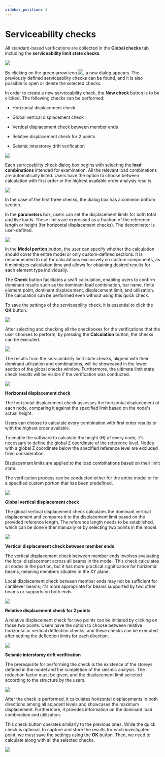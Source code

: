 ```yaml
---
sidebar_position: 4
---
```

# Serviceability checks

All standard-based verifications are collected in the **Global checks** tab including the **serviceability limit state checks**.

<!-- /wp:paragraph -->

<!-- wp:image {"id":72338,"width":"388px","height":"auto","sizeSlug":"full","linkDestination":"none"} -->

![](./img/wp-content-uploads-2024-02-9.4.-SLS-Global-ckecks-tab-1.png)

<!-- /wp:image -->

<!-- wp:paragraph -->

By clicking on the green arrow icon ![](./img/wp-content-uploads-2024-02-9.4.-SLS-icon-1.png), a new dialog appears. The previously defined serviceability checks can be found, and it is also possible to open or delete the selected checks.


In order to create a new serviceability check, the **New check** button is to be clicked. The following checks can be performed:

- Horizontal displacement check

- Global vertical displacement check

- Vertical displacement check between member ends

- Relative displacement check for 2 points

- Seismic interstorey drift verification


![](./img/wp-content-uploads-2024-02-9.4.-SLS-new-ckeck-1.png)


Each serviceability check dialog box begins with selecting the **load combinations** intended for examination. All the relevant load combinations are automatically listed. Users have the option to choose between calculation with first order or the highest available order analysis results.

<!-- /wp:paragraph -->

<!-- wp:image {"id":72378,"width":"584px","height":"auto","sizeSlug":"full","linkDestination":"none"} -->

![](./img/wp-content-uploads-2024-02-9.4.-SLS-Load-combinations-to-check-1.png)

<!-- /wp:image -->

<!-- wp:paragraph -->

In the case of the first three checks, the dialog box has a common bottom section.

<!-- /wp:paragraph -->

<!-- wp:paragraph -->

In the **parameters** box, users can set the displacement limits for both total and live loads. These limits are expressed as a fraction of the reference length or height (for horizontal displacement checks). The denominator is user-defined.

<!-- /wp:paragraph -->

<!-- wp:image {"id":72398,"width":"584px","height":"auto","sizeSlug":"full","linkDestination":"none"} -->

![](./img/wp-content-uploads-2024-02-9.4.-SLS-parameters-1.png)

<!-- /wp:image -->

<!-- wp:paragraph -->

In the **Model portion** button, the user can specify whether the calculation should cover the entire model or only custom-defined sections. It is recommended to opt for calculations exclusively on custom components, as it minimizes calculation time and allows for obtaining desired results for each element type individually.

<!-- /wp:paragraph -->

<!-- wp:paragraph -->

The **Check** button facilitates a swift calculation, enabling users to confirm dominant results such as the dominant load combination, bar name, finite element point, dominant displacement, displacement limit, and utilization. The calculation can be performed even without using this quick check.

<!-- /wp:paragraph -->

<!-- wp:paragraph -->

To save the settings of the serviceability check, it is essential to click the **OK** button.

<!-- /wp:paragraph -->

<!-- wp:image {"id":72308,"width":"525px","height":"auto","sizeSlug":"full","linkDestination":"none"} -->

![](./img/wp-content-uploads-2024-02-9.4.-SLS-general-parts-1-1.png)

<!-- /wp:image -->

<!-- wp:paragraph -->

After selecting and checking all the checkboxes for the verifications that the user chooses to perform, by pressing the **Calculation** button, the checks can be executed.

<!-- /wp:paragraph -->

<!-- wp:image {"id":72328,"width":"343px","height":"auto","sizeSlug":"full","linkDestination":"none"} -->

![](./img/wp-content-uploads-2024-02-9.4.-SLS-Global-ckecks-tab-calculation-1.png)

<!-- /wp:image -->

<!-- wp:paragraph -->

The results from the serviceability limit state checks, aligned with their dominant utilization and combinations, will be showcased in the lower section of the global checks window. Furthermore, the ultimate limit state check results will be visible if the verification was conducted.

<!-- /wp:paragraph -->

<!-- wp:image {"id":72318,"width":"627px","height":"auto","sizeSlug":"large","linkDestination":"none"} -->

![](./img/wp-content-uploads-2024-02-9.4.-SLS-Global-ckecks-tab-calculation-result-1-1024x633.png)

<!-- /wp:image -->

<!-- wp:paragraph -->

**Horizontal displacement check**

<!-- /wp:paragraph -->

<!-- wp:paragraph -->

The horizontal displacement check assesses the horizontal displacement of each node, comparing it against the specified limit based on the node's actual height.

<!-- /wp:paragraph -->

<!-- wp:paragraph -->

Users can choose to calculate every combination with first order results or with the highest order available.

<!-- /wp:paragraph -->

<!-- wp:paragraph -->

To enable the software to calculate the height (H) of every node, it's necessary to define the global Z coordinate of the reference level. Nodes with a global Z coordinate below the specified reference level are excluded from consideration.

<!-- /wp:paragraph -->

<!-- wp:paragraph -->

Displacement limits are applied to the load combinations based on their limit state.

<!-- /wp:paragraph -->

<!-- wp:paragraph -->

The verification process can be conducted either for the entire model or for a specified custom portion that has been predefined.

<!-- /wp:paragraph -->

<!-- wp:image {"id":72358,"width":"582px","height":"auto","sizeSlug":"full","linkDestination":"none"} -->

![](./img/wp-content-uploads-2024-02-9.4.-SLS-horizontal-displacement-check-1.png)

<!-- /wp:image -->

<!-- wp:paragraph -->

**Global vertical displacement check**

<!-- /wp:paragraph -->

<!-- wp:paragraph -->

The global vertical displacement check calculates the dominant vertical displacement and compares it to the displacement limit based on the provided reference length. The reference length needs to be established, which can be done either manually or by selecting two points in the model.

<!-- /wp:paragraph -->

<!-- wp:image {"id":72348,"width":"603px","height":"auto","sizeSlug":"full","linkDestination":"none"} -->

![](./img/wp-content-uploads-2024-02-9.4.-SLS-global-vertical-displacement-check-1.png)

<!-- /wp:image -->

<!-- wp:paragraph -->

**Vertical displacement check between member ends**

<!-- /wp:paragraph -->

<!-- wp:paragraph -->

The vertical displacement check between member ends involves evaluating the local displacement across all beams in the model. This check calculates all nodes in the portion, but it has more practical significance for horizontal beams, meaning members situated in the XY plane.

<!-- /wp:paragraph -->

<!-- wp:paragraph -->

Local displacement check between member ends may not be sufficient for cantilever beams; it's more appropriate for beams supported by two other beams or supports on both ends.

<!-- /wp:paragraph -->

<!-- wp:image {"id":72438,"width":"608px","height":"auto","sizeSlug":"full","linkDestination":"none"} -->

![](./img/wp-content-uploads-2024-02-9.4.-SLS-vertical-displacement-check-between-member-ends-1.png)

<!-- /wp:image -->

<!-- wp:paragraph -->

**Relative displacement check for 2 points**

<!-- /wp:paragraph -->

<!-- wp:paragraph -->

A relative displacement check for two points can be initiated by clicking on those two points. Users have the option to choose between relative horizontal or vertical deflection checks, and these checks can be executed after setting the deflection limits for each direction.

<!-- /wp:paragraph -->

<!-- wp:image {"id":72408,"sizeSlug":"full","linkDestination":"none"} -->

![](./img/wp-content-uploads-2024-02-9.4.-SLS-relative-diplacement-check-for-two-points-1.png)

<!-- /wp:image -->

<!-- wp:paragraph -->

**Seismic interstorey drift verification**

<!-- /wp:paragraph -->

<!-- wp:paragraph -->

The prerequisite for performing the check is the existence of the storeys defined in the model and the completion of the seismic analysis. The reduction factor must be given, and the displacement limit selected according to the structure by the users.

<!-- /wp:paragraph -->

<!-- wp:image {"id":72418,"width":"370px","height":"auto","sizeSlug":"full","linkDestination":"none"} -->

![](./img/wp-content-uploads-2024-02-9.4.-SLS-Seism-story-drift-LIMIT-1.png)

<!-- /wp:image -->

<!-- wp:paragraph -->

After the check is performed, it calculates horizontal displacements in both directions among all adjacent levels and showcases the maximum displacement. Furthermore, it provides information on the dominant load combination and utilization.

<!-- /wp:paragraph -->

<!-- wp:paragraph -->

This check button operates similarly to the previous ones. While the quick check is optional, to capture and store the results for each investigated point, we must save the settings using the **OK** button. Then, we need to calculate along with all the selected checks.

<!-- /wp:paragraph -->

<!-- wp:image {"id":72428,"width":"575px","height":"auto","sizeSlug":"large","linkDestination":"none"} -->

![](./img/wp-content-uploads-2024-02-9.4.-SLS-seismic-interstory-drift-verification-1-945x1024.png)

